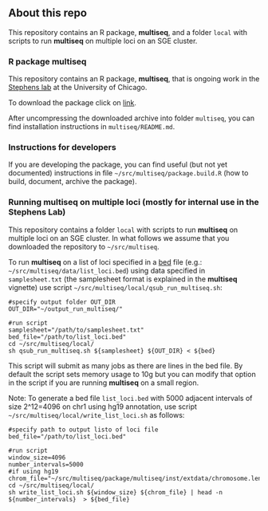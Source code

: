 ## About this repo

This repository contains an R package, **multiseq**, and a folder `local` with scripts to run **multiseq** on multiple loci on an SGE cluster.

### R package **multiseq**

This repository contains an R package, **multiseq**, that is ongoing work in the [Stephens lab](http://stephenslab.uchicago.edu/) at the University of Chicago. 

To download the package click on [link](https://github.com/stephenslab/multiseq/blob/master/package/multiseq_0.1.tar.gz?raw=true).

After uncompressing the downloaded archive into folder `multiseq`, you can find installation instructions in `multiseq/README.md`.


### Instructions for developers

If you are developing the package, you can find useful (but not yet documented) instructions in file `~/src/multiseq/package.build.R` (how to build, document, archive the package).


### Running multiseq on multiple loci (mostly for internal use in the Stephens Lab)

This repository contains a folder `local` with scripts to run **multiseq** on multiple loci on an SGE cluster. In what follows we assume that you downloaded the repository to `~/src/multiseq`.

To run **multiseq** on a list of loci specified in a [bed](http://genome.ucsc.edu/FAQ/FAQformat.html#format1) file (e.g.: `~/src/multiseq/data/list_loci.bed`) using data specified in `samplesheet.txt` (the samplesheet format is explained in the **multiseq** vignette) use script `~/src/multiseq/local/qsub_run_multiseq.sh`:

    #specify output folder OUT_DIR
    OUT_DIR="~/output_run_multiseq/"

    #run script
    samplesheet="/path/to/samplesheet.txt"
    bed_file="/path/to/list_loci.bed"
    cd ~/src/multiseq/local/ 
    sh qsub_run_multiseq.sh ${samplesheet} ${OUT_DIR} < ${bed}

This script will submit as many jobs as there are lines in the bed file. By default the script sets memory usage to 10g but you can modify that option in the script if you are running **multiseq** on a small region.

Note: To generate a bed file `list_loci.bed` with 5000 adjacent intervals of size 2^12=4096 on chr1 using hg19 annotation, use script `~/src/multiseq/local/write_list_loci.sh` as follows:
 
    #specify path to output listo of loci file
    bed_file="/path/to/list_loci.bed"

    #run script
    window_size=4096
    number_intervals=5000
    #if using hg19
    chrom_file="~/src/multiseq/package/multiseq/inst/extdata/chromosome.lengths.hg19.txt"
    cd ~/src/multiseq/local/
    sh write_list_loci.sh ${window_size} ${chrom_file} | head -n ${number_intervals}  > ${bed_file}



